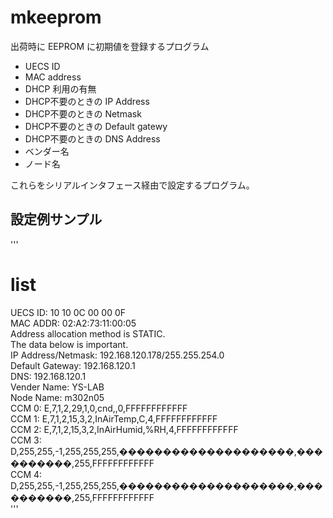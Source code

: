 # mkeeprom

出荷時に EEPROM に初期値を登録するプログラム

* UECS ID
* MAC address
* DHCP 利用の有無
* DHCP不要のときの IP Address
* DHCP不要のときの Netmask
* DHCP不要のときの Default gatewy
* DHCP不要のときの DNS Address
* ベンダー名
* ノード名

これらをシリアルインタフェース経由で設定するプログラム。

## 設定例サンプル

'''
# list                                                                                                                               
UECS ID: 10 10 0C 00 00 0F                                                                                                           
MAC ADDR: 02:A2:73:11:00:05                                                                                                          
Address allocation method is STATIC.                                                                                                 
The data below is important.                                                                                                         
IP Address/Netmask: 192.168.120.178/255.255.254.0                                                                                    
Default Gateway: 192.168.120.1                                                                                                       
DNS: 192.168.120.1                                                                                                                   
Vender Name: YS-LAB                                                                                                                  
Node Name: m302n05                                                                                                                   
CCM 0: E,7,1,2,29,1,0,cnd,,0,FFFFFFFFFFFF                                                                                            
CCM 1: E,7,1,2,15,3,2,InAirTemp,C,4,FFFFFFFFFFFF                                                                                     
CCM 2: E,7,1,2,15,3,2,InAirHumid,%RH,4,FFFFFFFFFFFF                                                                                  
CCM 3: D,255,255,-1,255,255,255,��������������������,����������,255,FFFFFFFFFFFF                                                     
CCM 4: D,255,255,-1,255,255,255,��������������������,����������,255,FFFFFFFFFFFF                                                     
'''

